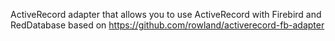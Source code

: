 ActiveRecord adapter that allows you to use ActiveRecord with Firebird and RedDatabase
based on https://github.com/rowland/activerecord-fb-adapter